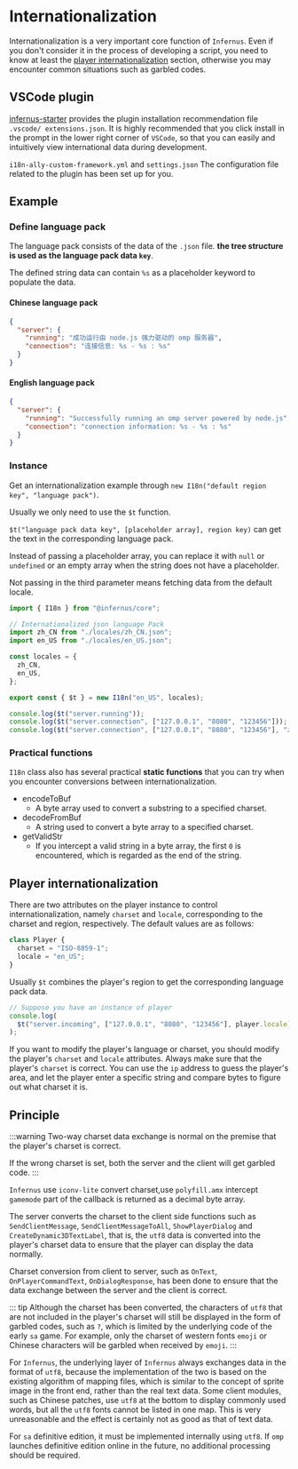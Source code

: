 # Internationalization

Internationalization is a very important core function of `Infernus`. Even if you don't consider it in the process of developing a script, you need to know at least the [player internationalization](#player-internationalization) section, otherwise you may encounter common situations such as garbled codes.

## VSCode plugin

[infernus-starter](https://github.com/dockfries/infernus-starter) provides the plugin installation recommendation file `.vscode/ extensions.json`. It is highly recommended that you click install in the prompt in the lower right corner of `VSCode`, so that you can easily and intuitively view international data during development.

`i18n-ally-custom-framework.yml` and `settings.json` The configuration file related to the plugin has been set up for you.

## Example

### Define language pack

The language pack consists of the data of the `.json` file. **the tree structure is used as the language pack data `key`**.

The defined string data can contain `%s` as a placeholder keyword to populate the data.

#### Chinese language pack

```json
{
  "server": {
    "running": "成功运行由 node.js 强力驱动的 omp 服务器",
    "connection": "连接信息: %s - %s : %s"
  }
}
```

#### English language pack

```json
{
  "server": {
    "running": "Successfully running an omp server powered by node.js",
    "connection": "connection information: %s - %s : %s"
  }
}
```

### Instance

Get an internationalization example through `new I18n("default region key", "language pack")`.

Usually we only need to use the `$t` function.

`$t("language pack data key", [placeholder array], region key)` can get the text in the corresponding language pack.

Instead of passing a placeholder array, you can replace it with `null` or `undefined` or an empty array when the string does not have a placeholder.

Not passing in the third parameter means fetching data from the default locale.

```ts
import { I18n } from "@infernus/core";

// Internationalized json language Pack
import zh_CN from "./locales/zh_CN.json";
import en_US from "./locales/en_US.json";

const locales = {
  zh_CN,
  en_US,
};

export const { $t } = new I18n("en_US", locales);

console.log($t("server.running"));
console.log($t("server.connection", ["127.0.0.1", "8080", "123456"]));
console.log($t("server.connection", ["127.0.0.1", "8080", "123456"], "zh_CN"));
```

### Practical functions

`I18n` class also has several practical **static functions** that you can try when you encounter conversions between internationalization.

- encodeToBuf
  - A byte array used to convert a substring to a specified charset.
- decodeFromBuf
  - A string used to convert a byte array to a specified charset.
- getValidStr
  - If you intercept a valid string in a byte array, the first `0` is encountered, which is regarded as the end of the string.

## Player internationalization

There are two attributes on the player instance to control internationalization, namely `charset` and `locale`, corresponding to the charset and region, respectively.
The default values are as follows:

```ts
class Player {
  charset = "ISO-8859-1";
  locale = "en_US";
}
```

Usually `$t` combines the player's region to get the corresponding language pack data.

```ts
// Suppose you have an instance of player
console.log(
  $t("server.incoming", ["127.0.0.1", "8080", "123456"], player.locale)
);
```

If you want to modify the player's language or charset, you should modify the player's `charset` and `locale` attributes. Always make sure that the player's `charset` is correct. You can use the `ip` address to guess the player's area, and let the player enter a specific string and compare bytes to figure out what charset it is.

## Principle

:::warning
Two-way charset data exchange is normal on the premise that the player's charset is correct.

If the wrong charset is set, both the server and the client will get garbled code.
:::

`Infernus` use `iconv-lite` convert charset,use `polyfill.amx` intercept `gamemode` part of the callback is returned as a decimal byte array.

The server converts the charset to the client side functions such as `SendClientMessage`, `SendClientMessageToAll`, `ShowPlayerDialog` and `CreateDynamic3DTextLabel`, that is, the `utf8` data is converted into the player's charset data to ensure that the player can display the data normally.

Charset conversion from client to server, such as `OnText`, `OnPlayerCommandText`, `OnDialogResponse`, has been done to ensure that the data exchange between the server and the client is correct.

::: tip
Although the charset has been converted, the characters of `utf8` that are not included in the player's charset will still be displayed in the form of garbled codes, such as `?`, which is limited by the underlying code of the early `sa` game. For example, only the charset of western fonts `emoji` or Chinese characters will be garbled when received by `emoji`.
:::

For `Infernus`, the underlying layer of `Infernus` always exchanges data in the format of `utf8`, because the implementation of the two is based on the existing algorithm of mapping files, which is similar to the concept of sprite image in the front end, rather than the real text data. Some client modules, such as Chinese patches, use `utf8` at the bottom to display commonly used words, but all the `utf8` fonts cannot be listed in one map. This is very unreasonable and the effect is certainly not as good as that of text data.

For `sa` definitive edition, it must be implemented internally using `utf8`. If `omp` launches definitive edition online in the future, no additional processing should be required.
